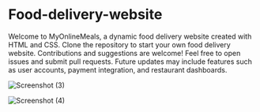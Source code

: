 # Food-delivery-website
Welcome to MyOnlineMeals, a dynamic food delivery website created with HTML and CSS.
Clone the repository to start your own food delivery website.
Contributions and suggestions are welcome! Feel free to open issues and submit pull requests.
Future updates may include features such as user accounts, payment integration, and restaurant dashboards.



![Screenshot (3)](https://github.com/Mohammad-Amir-tech/Food-delivery-website/assets/143278584/0bb761b2-df32-40f4-9618-0d2808501695)



![Screenshot (4)](https://github.com/Mohammad-Amir-tech/Food-delivery-website/assets/143278584/3f341367-366c-4ac1-87a4-833d20f623bb)

